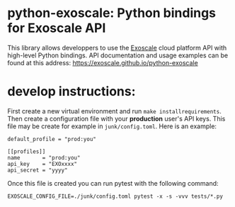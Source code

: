 # python-exoscale: Python bindings for Exoscale API

This library allows developpers to use the [Exoscale] cloud platform API with
high-level Python bindings. API documentation and usage examples can be found
at this address: https://exoscale.github.io/python-exoscale

# develop instructions:

First create a new virtual environment and run `make installrequirements`.
Then create a configuration file with your **production** user's API keys.
This file may be create for example in `junk/config.toml`. Here is an example:

    default_profile = "prod:you"

    [[profiles]]
    name       = "prod:you"
    api_key    = "EXOxxxx"
    api_secret = "yyyy"

Once this file is created you can run pytest with the following command:

    EXOSCALE_CONFIG_FILE=./junk/config.toml pytest -x -s -vvv tests/*.py

[exoscale]: https://www.exoscale.com/
